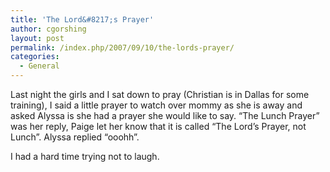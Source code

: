 ```yaml
---
title: 'The Lord&#8217;s Prayer'
author: cgorshing
layout: post
permalink: /index.php/2007/09/10/the-lords-prayer/
categories:
  - General
---
```

Last night the girls and I sat down to pray (Christian is in Dallas for some training), I said a little prayer to watch over mommy as she is away and asked Alyssa is she had a prayer she would like to say. &#8220;The Lunch Prayer&#8221; was her reply, Paige let her know that it is called &#8220;The Lord&#8217;s Prayer, not Lunch&#8221;. Alyssa replied &#8220;ooohh&#8221;.

I had a hard time trying not to laugh.